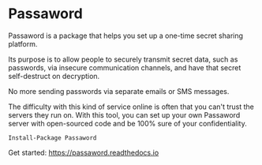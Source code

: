 # Passaword

Passaword is a package that helps you set up a one-time secret sharing platform. 

Its purpose is to allow people to securely transmit secret data, such as passwords, via insecure communication channels, and have that secret self-destruct on decryption.

No more sending passwords via separate emails or SMS messages.

The difficulty with this kind of service online is often that you can't trust the servers they run on. With this tool, you can set up your own Passaword server with open-sourced code and be 100% sure of your confidentiality.

``Install-Package Passaword``

Get started: https://passaword.readthedocs.io
